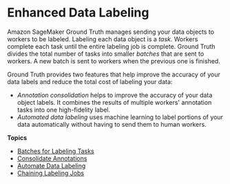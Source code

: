 # Enhanced Data Labeling<a name="sms-data-labeling"></a>

Amazon SageMaker Ground Truth manages sending your data objects to workers to be labeled\. Labeling each data object is a *task*\. Workers complete each task until the entire labeling job is complete\. Ground Truth divides the total number of tasks into smaller *batches* that are sent to workers\. A new batch is sent to workers when the previous one is finished\.

Ground Truth provides two features that help improve the accuracy of your data labels and reduce the total cost of labeling your data:
+ *Annotation consolidation* helps to improve the accuracy of your data object labels\. It combines the results of multiple workers' annotation tasks into one high\-fidelity label\.
+ *Automated data labeling* uses machine learning to label portions of your data automatically without having to send them to human workers\.

**Topics**
+ [Batches for Labeling Tasks](sms-batching.md)
+ [Consolidate Annotations](sms-annotation-consolidation.md)
+ [Automate Data Labeling](sms-automated-labeling.md)
+ [Chaining Labeling Jobs](sms-reusing-data.md)